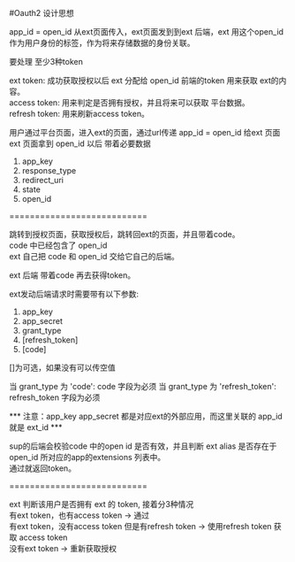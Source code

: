 #Oauth2 设计思想

app_id = open_id 从ext页面传入，ext页面发到到ext 后端，ext 用这个open_id 作为用户身份的标签，作为将来存储数据的身份关联。

要处理 至少3种token

ext token: 成功获取授权以后 ext 分配给 open_id 前端的token 用来获取 ext的内容。  
access token: 用来判定是否拥有授权，并且将来可以获取 平台数据。  
refresh token: 用来刷新access token。  

用户通过平台页面，进入ext的页面，通过url传递 app_id = open_id 给ext 页面  
ext 页面拿到 open_id 以后 带着必要数据  

1. app_key
2. response_type
3. redirect_uri
4. state
5. open_id

===========================

跳转到授权页面，获取授权后，跳转回ext的页面，并且带着code。  
code 中已经包含了 open_id  
ext 自己把 code 和 open_id 交给它自己的后端。  

ext 后端 带着code 再去获得token。  

ext发动后端请求时需要带有以下参数:  

1. app_key
2. app_secret
3. grant_type
4. [refresh_token]
5. [code]

[]为可选，如果没有可以传空值

当 grant_type 为 'code': code 字段为必须
当 grant_type 为 'refresh_token': refresh_token 字段为必须 

*** 注意：app_key app_secret 都是对应ext的外部应用，而这里关联的 app_id 就是 ext_id ***

sup的后端会校验code 中的open id 是否有效，并且判断 ext alias 是否存在于 open_id 所对应的app的extensions 列表中。  
通过就返回token。  

===========================

ext 判断该用户是否拥有 ext 的 token, 接着分3种情况  
有ext token，也有access token -> 通过  
有ext token，没有access token 但是有refresh token -> 使用refresh token 获取 access token  
没有ext token -> 重新获取授权  
